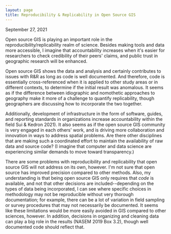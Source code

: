 ```yaml
---
layout: page
title: Reproducibility & Replicability in Open Source GIS
---
```


September 27, 2021

Open source GIS is playing an important role in the reproducibility/replicability
realm of science. Besides making tools and data more accessible, I imagine that
accountability increases when it's easier for researchers to check credibility of their peers'
claims, and public trust in geographic research will be enhanced.

Open source GIS shows the data and analysis and certainly contributes to issues
with R&R as long as code is well documented. And therefore, code is essentially
cross-referenced when it is applied to other study areas or in different
contexts, to determine if the initial result was anomalous. It seems as if the
difference between idiographic and nomothetic approaches to geography make it
more of a challenge to quantify replicability, though geographers are discussing
how to incorporate the two together.

Additionally, development of infrastructure in the form of software, guides, and
reporting standards in organizations increase accountability within the field
Sui & Kedron 2021). It also seems as if the open source GIS community is very
engaged in each others' work, and is driving more collaboration and innovation
in ways to address spatial problems.
Are there other disciplines that are making such a coordinated effort to
maintain the availability of raw data and source code?
(I imagine that computer and data science are experiencing similar demands to
move toward transparency.)

There are some problems with reproducibility and replicability that open source
GIS will not address on its own, however.
I'm not sure that open source has improved precision compared to other methods.
Also, my understanding is that being open source GIS only requires that
*code* is available, and not that other decisions are included--depending on
the types of data being incorporated, I can see where specific
choices in methodology may not be reproducible without very thorough
documentation; for example, there can be a lot of variation in field sampling or
survey procedures that may not necessarily be documented. It seems like these
limitations would be more easily avoided in GIS compared to other sciences, however.
In addition, decisions in organizing and cleaning data can play a big role in
the results (NASEM 2019 Box 3.2), though well documented code should reflect
that.
